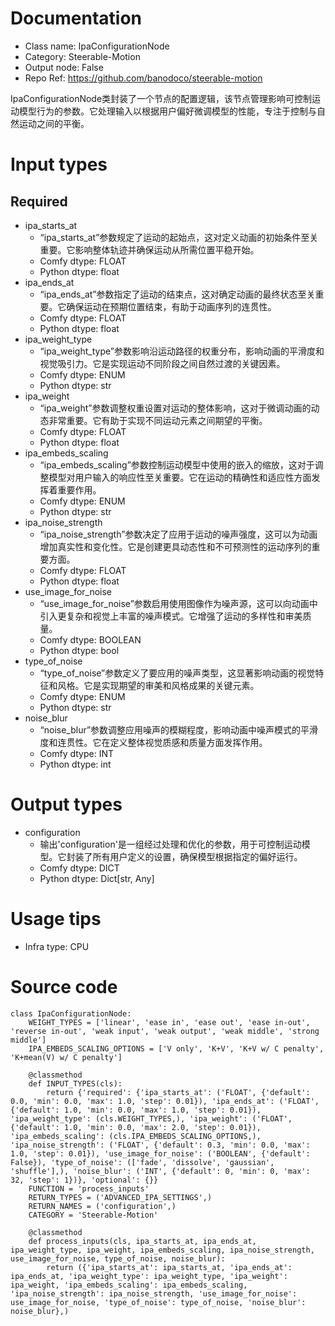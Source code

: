 # Documentation
- Class name: IpaConfigurationNode
- Category: Steerable-Motion
- Output node: False
- Repo Ref: https://github.com/banodoco/steerable-motion

IpaConfigurationNode类封装了一个节点的配置逻辑，该节点管理影响可控制运动模型行为的参数。它处理输入以根据用户偏好微调模型的性能，专注于控制与自然运动之间的平衡。

# Input types
## Required
- ipa_starts_at
    - “ipa_starts_at”参数规定了运动的起始点，这对定义动画的初始条件至关重要。它影响整体轨迹并确保运动从所需位置平稳开始。
    - Comfy dtype: FLOAT
    - Python dtype: float
- ipa_ends_at
    - “ipa_ends_at”参数指定了运动的结束点，这对确定动画的最终状态至关重要。它确保运动在预期位置结束，有助于动画序列的连贯性。
    - Comfy dtype: FLOAT
    - Python dtype: float
- ipa_weight_type
    - “ipa_weight_type”参数影响沿运动路径的权重分布，影响动画的平滑度和视觉吸引力。它是实现运动不同阶段之间自然过渡的关键因素。
    - Comfy dtype: ENUM
    - Python dtype: str
- ipa_weight
    - “ipa_weight”参数调整权重设置对运动的整体影响，这对于微调动画的动态非常重要。它有助于实现不同运动元素之间期望的平衡。
    - Comfy dtype: FLOAT
    - Python dtype: float
- ipa_embeds_scaling
    - “ipa_embeds_scaling”参数控制运动模型中使用的嵌入的缩放，这对于调整模型对用户输入的响应性至关重要。它在运动的精确性和适应性方面发挥着重要作用。
    - Comfy dtype: ENUM
    - Python dtype: str
- ipa_noise_strength
    - “ipa_noise_strength”参数决定了应用于运动的噪声强度，这可以为动画增加真实性和变化性。它是创建更具动态性和不可预测性的运动序列的重要方面。
    - Comfy dtype: FLOAT
    - Python dtype: float
- use_image_for_noise
    - “use_image_for_noise”参数启用使用图像作为噪声源，这可以向动画中引入更复杂和视觉上丰富的噪声模式。它增强了运动的多样性和审美质量。
    - Comfy dtype: BOOLEAN
    - Python dtype: bool
- type_of_noise
    - “type_of_noise”参数定义了要应用的噪声类型，这显著影响动画的视觉特征和风格。它是实现期望的审美和风格成果的关键元素。
    - Comfy dtype: ENUM
    - Python dtype: str
- noise_blur
    - “noise_blur”参数调整应用噪声的模糊程度，影响动画中噪声模式的平滑度和连贯性。它在定义整体视觉质感和质量方面发挥作用。
    - Comfy dtype: INT
    - Python dtype: int

# Output types
- configuration
    - 输出'configuration'是一组经过处理和优化的参数，用于可控制运动模型。它封装了所有用户定义的设置，确保模型根据指定的偏好运行。
    - Comfy dtype: DICT
    - Python dtype: Dict[str, Any]

# Usage tips
- Infra type: CPU

# Source code
```
class IpaConfigurationNode:
    WEIGHT_TYPES = ['linear', 'ease in', 'ease out', 'ease in-out', 'reverse in-out', 'weak input', 'weak output', 'weak middle', 'strong middle']
    IPA_EMBEDS_SCALING_OPTIONS = ['V only', 'K+V', 'K+V w/ C penalty', 'K+mean(V) w/ C penalty']

    @classmethod
    def INPUT_TYPES(cls):
        return {'required': {'ipa_starts_at': ('FLOAT', {'default': 0.0, 'min': 0.0, 'max': 1.0, 'step': 0.01}), 'ipa_ends_at': ('FLOAT', {'default': 1.0, 'min': 0.0, 'max': 1.0, 'step': 0.01}), 'ipa_weight_type': (cls.WEIGHT_TYPES,), 'ipa_weight': ('FLOAT', {'default': 1.0, 'min': 0.0, 'max': 2.0, 'step': 0.01}), 'ipa_embeds_scaling': (cls.IPA_EMBEDS_SCALING_OPTIONS,), 'ipa_noise_strength': ('FLOAT', {'default': 0.3, 'min': 0.0, 'max': 1.0, 'step': 0.01}), 'use_image_for_noise': ('BOOLEAN', {'default': False}), 'type_of_noise': (['fade', 'dissolve', 'gaussian', 'shuffle'],), 'noise_blur': ('INT', {'default': 0, 'min': 0, 'max': 32, 'step': 1})}, 'optional': {}}
    FUNCTION = 'process_inputs'
    RETURN_TYPES = ('ADVANCED_IPA_SETTINGS',)
    RETURN_NAMES = ('configuration',)
    CATEGORY = 'Steerable-Motion'

    @classmethod
    def process_inputs(cls, ipa_starts_at, ipa_ends_at, ipa_weight_type, ipa_weight, ipa_embeds_scaling, ipa_noise_strength, use_image_for_noise, type_of_noise, noise_blur):
        return ({'ipa_starts_at': ipa_starts_at, 'ipa_ends_at': ipa_ends_at, 'ipa_weight_type': ipa_weight_type, 'ipa_weight': ipa_weight, 'ipa_embeds_scaling': ipa_embeds_scaling, 'ipa_noise_strength': ipa_noise_strength, 'use_image_for_noise': use_image_for_noise, 'type_of_noise': type_of_noise, 'noise_blur': noise_blur},)
```